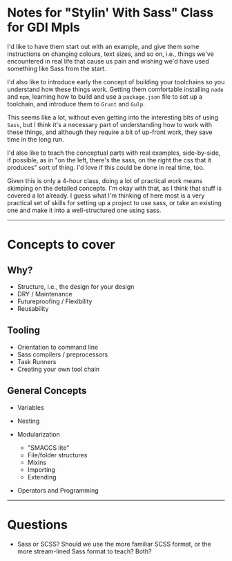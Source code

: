 # Notes for "Stylin' With Sass" Class for GDI Mpls

I'd like to have them start out with an example, and give them some
instructions on changing colours, text sizes, and so on, i.e., things
we've encountered in real life that cause us pain and wishing we'd have
used something like Sass from the start.

I'd also like to introduce early the concept of building your
toolchains so you understand how these things work. Getting them
comfortable installing `node` and `npm`, learning how to build and use
a `package.json` file to set up a toolchain, and introduce them to
`Grunt` and `Gulp`.

This seems like a lot, without even getting into the interesting bits
of using `Sass`, but I think it's a necessary part of understanding
how to work with these things, and although they require a bit of
up-front work, they save time in the long run.

I'd also like to teach the conceptual parts with real examples,
side-by-side, if possible, as in "on the left, there's the sass, on
the right the css that it produces" sort of thing. I'd love if this
could be done in real time, too.

Given this is only a 4-hour class, doing a lot of practical work means
skimping on the detailed concepts. I'm okay with that, as I think that
stuff is covered a lot already. I guess what I'm thinking of here most
is a very practical set of skills for setting up a project to use
sass, or take an existing one and make it into a well-structured one
using sass.

-----

# Concepts to cover

## Why?

* Structure, i.e., the design for your design
* DRY / Maintenance
* Futureproofing / Flexibility
* Reusability

## Tooling

* Orientation to command line
* Sass compilers / preprocessors
* Task Runners
* Creating your own tool chain

## General Concepts

* Variables

* Nesting

* Modularization

  * "SMACCS lite"
  * File/folder structures
  * Mixins
  * Importing
  * Extending

* Operators and Programming

-----

# Questions

* Sass or SCSS? Should we use the more familiar SCSS format, or the
  more stream-lined Sass format to teach? Both?
